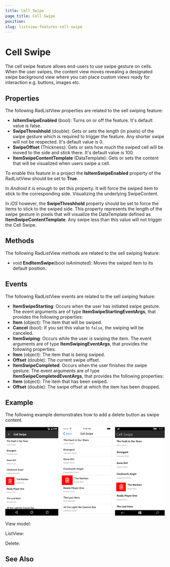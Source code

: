 ```yaml
---
title: Cell Swipe
page_title: Cell Swipe
position: 
slug: listview-features-cell-swipe
---
```


# Cell Swipe

The cell swipe feature allows end-users to use swipe gesture on cells. When the user swipes, the content view moves revealing a designated swipe background view where you can place custom views ready for interaction e.g. buttons, images etc.

## Properties

The following RadListView properties are related to the sell swiping feature:

- **IsItemSwipeEnabled** (bool): Turns on or off the feature. It's default value is false.
- **SwipeThreshhold** (double): Gets or sets the length (in pixels) of the swipe gesture which is required to trigger the feature. Any shorter swipe will not be respected. It's default value is 0.
- **SwipeOffset** (Thickness): Gets or sets how much the swiped cell will be moved to the side and stick there. It's default value is 100.
- **ItemSwipeContentTemplate** (DataTemplate): Gets or sets the content that will be visualized when users swipe a cell.

To enable this feature in a project the **IsItemSwipeEnabled** property of the RadListView should be set to **True**. 

In *Android* it is enough to set this property. It will force the swiped item to stick to the corresponding side. Visualizing the underlying SwipeContent.

In *iOS* however, the **SwipeThreshhold** property should be set to force the items to stick to the swiped side. This property represents the length of the swipe gesture in pixels that will visualize the DataTemplate defined as **ItemSwipeContentTemplate**. Any swipe less than this value will not trigger the Cell Swipe.

## Methods

The following RadListView methods are related to the sell swiping feature:

- void **EndItemSwipe**(bool *isAnimated*): Moves the swiped item to its default position.

## Events

The following RadListView events are related to the sell swiping feature:

- **ItemSwipeStarting**: Occurs when the user has initiated swipe gesture. The event arguments are of type **ItemSwipeStartingEventArgs**, that provides the following properties:
 - **Item** (object): The item that will be swiped.
 - **Cancel** (bool): If you set this value to `false`, the swiping will be canceled.
- **ItemSwiping**: Occurs while the user is swiping the item. The event arguments are of type **ItemSwipingEventArgs**, that provides the following properties:
 - **Item** (object): The item that is being swiped.
 - **Offset** (double): The current swipe offset.
- **ItemSwipeCompleted**: Occurs when the user finishes the swipe gesture. The event arguments are of type **ItemSwipeCompletedEventArgs**, that provides the following properties:
 - **Item** (object): The item that has been swiped.
 - **Offset** (double): The swipe offset at which the item has been dropped.

## Example

The following example demonstrates how to add a delete button as swipe content.

![CellSwipe](../images/listview-gestures-cell-swipe.png)

View model:

<snippet id='listview-gestures-cell-swipe-view-model'/>

ListView:

<snippet id='listview-gestures-cell-swipe-listview'/>

Delete:

<snippet id='listview-gestures-cell-swipe-delete-item'/>

## See Also

